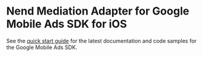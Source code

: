 # Nend Mediation Adapter for Google Mobile Ads SDK for iOS

See the [quick start guide](https://developers.google.com/admob/ios/quick-start)
for the latest documentation and code samples for the Google Mobile Ads SDK.
